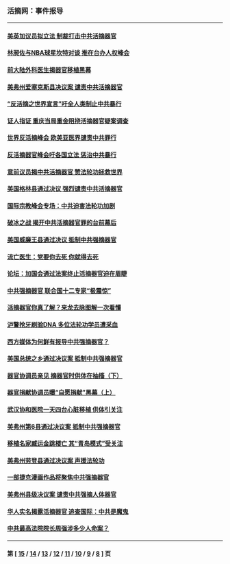 ### 活摘网：事件报导
---
#### [美英加议员拟立法 制裁打击中共活摘器官](../../pages/nf5877/n13430251.md?01160430) 
#### [林昶佐与NBA球星坎特对谈 推在台办人权峰会](../../pages/nf5877/n13414467.md?01160430) 
#### [前大陆外科医生揭器官移植黑幕](../../pages/nf5877/n13401416.md?01160430) 
#### [美弗州爱塞克斯县决议案 谴责中共活摘器官](../../pages/nf5877/n13320919.md?01160430) 
#### [“反活摘之世界宣言”吁全人类制止中共暴行](../../pages/nf5877/n13259730.md?01160430) 
#### [证人指证 重庆当局重金阻挠活摘器官疑案调查](../../pages/nf5877/n13259127.md?01160430) 
#### [世界反活摘峰会 欧美亚医界谴责中共罪行](../../pages/nf5877/n13253550.md?01160430) 
#### [反活摘器官峰会吁各国立法 惩治中共暴行](../../pages/nf5877/n13245052.md?01160430) 
#### [意前议员揭中共活摘器官 赞法轮功拯救世界](../../pages/nf5877/n13203445.md?01160430) 
#### [美国格林县通过决议 强烈谴责中共活摘器官](../../pages/nf5877/n13119367.md?01160430) 
#### [国际宗教峰会专场：中共迫害法轮功加剧](../../pages/nf5877/n13088279.md?01160430) 
#### [破冰之战 揭开中共活摘器官罪的台前幕后](../../pages/nf5877/n13082457.md?01160430) 
#### [美国威廉王县通过决议 抵制中共强摘器官](../../pages/nf5877/n13056521.md?01160430) 
#### [流亡医生：党要你去死 你就得去死](../../pages/nf5877/n13052835.md?01160430) 
#### [论坛：加国会通过法案终止活摘器官迫在眉睫](../../pages/nf5877/n13029839.md?01160430) 
#### [中共强摘器官 联合国十二专家“极震惊”](../../pages/nf5877/n13024313.md?01160430) 
#### [活摘器官你真了解？来龙去脉图解一次看懂](../../pages/nf5877/n13013820.md?01160430) 
#### [沪警抢牙刷验DNA 多位法轮功学员遭采血](../../pages/nf5877/n12969218.md?01160430) 
#### [西方媒体为何鲜有报导中共强摘器官？](../../pages/nf5877/n12932034.md?01160430) 
#### [美国总统之乡通过决议案 抵制中共强摘器官](../../pages/nf5877/n12908242.md?01160430) 
#### [器官协调员亲见 摘器官时供体在抽搐（下）](../../pages/nf5877/n12898622.md?01160430) 
#### [器官捐献协调员曝“自愿捐献”黑幕（上）](../../pages/nf5877/n12878830.md?01160430) 
#### [武汉协和医院一天四台心脏移植 供体引关注](../../pages/nf5877/n12863175.md?01160430) 
#### [美弗州第6县通过决议案 抵制中共强摘器官](../../pages/nf5877/n12805218.md?01160430) 
#### [移植名家臧运金跳楼亡 其“青岛模式”受关注](../../pages/nf5877/n12803746.md?01160430) 
#### [美弗州劳登县通过决议案 声援法轮功](../../pages/nf5877/n12785715.md?01160430) 
#### [一部捷克漫画作品将聚焦中共强摘器官](../../pages/nf5877/n12785954.md?01160430) 
#### [美弗州县级决议案 谴责中共强摘人体器官](../../pages/nf5877/n12721290.md?01160430) 
#### [华人实名揭露活摘器官 追查国际：中共是魔鬼](../../pages/nf5877/n12691724.md?01160430) 
#### [中共最高法院院长周强涉多少人命案？](../../pages/nf5877/n12678074.md?01160430) 

---
#### 第 [ [15](./15.md?01160430) / [14](./14.md?01160430) / [13](./13.md?01160430) / [12](./12.md?01160430) / [11](./11.md?01160430) / [10](./10.md?01160430) / [9](./9.md?01160430) / [8](./8.md?01160430) ] 页
